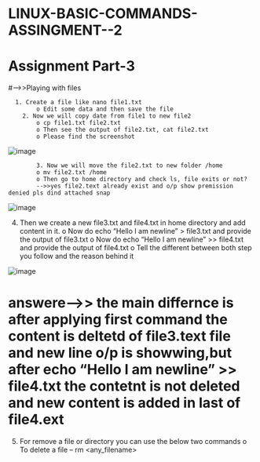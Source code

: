 # LINUX-BASIC-COMMANDS-ASSINGMENT--2

# Assignment Part-3

#-->>Playing with files
      
      1. Create a file like nano file1.txt
            o Edit some data and then save the file
        2. Now we will copy date from file1 to new file2
            o cp file1.txt file2.txt
            o Then see the output of file2.txt, cat file2.txt
            o Please find the screenshot
            
 ![image](https://user-images.githubusercontent.com/132274417/236668562-25575814-db95-4e94-bd39-314deca2d382.png)


            3. Now we will move the file2.txt to new folder /home
            o mv file2.txt /home
            o Then go to home directory and check ls, file exits or not?
            -->>yes file2.text already exist and o/p show premission denied pls dind attached snap
            
 ![image](https://user-images.githubusercontent.com/132274417/236668904-eccaedc8-e3d9-4676-80ad-c7092a6d1d00.png)
           

4. Then we create a new file3.txt and file4.txt in home directory and add
content in it.
o Now do echo “Hello I am newline” > file3.txt and provide the
  output of file3.txt
          o Now do echo “Hello I am newline” >> file4.txt and provide the
          output of file4.txt
          o Tell the different between both step you follow and the reason
          behind it
          
          
  ![image](https://user-images.githubusercontent.com/132274417/236709043-6605d7c0-2b9a-423e-9d49-deda64665a0e.png)

# answere-->> the main differnce is after applying first command the content is deltetd of file3.text file and new line o/p is showwing,but after echo “Hello I am newline” >> file4.txt the contetnt is not deleted and new content is added in last of file4.ext

5. For remove a file or directory you can use the below two commands
          o To delete a file – rm <any_filename>
